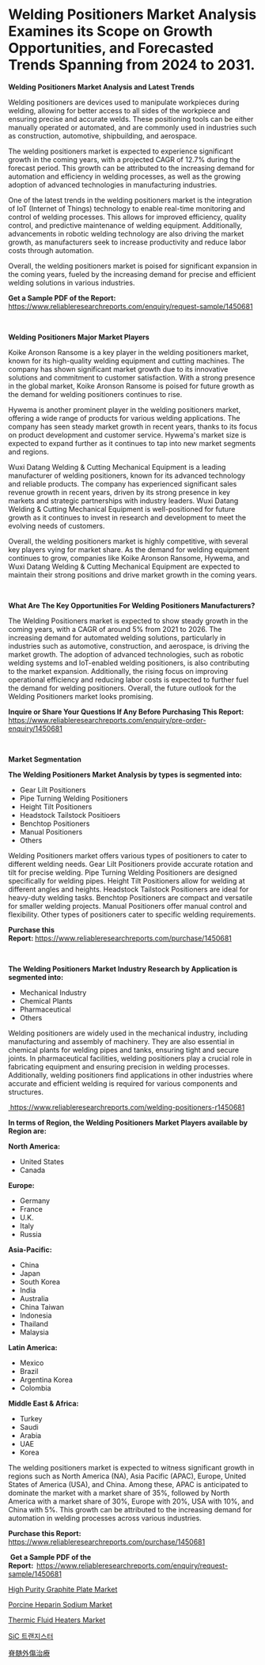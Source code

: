 <p><h1>Welding Positioners Market Analysis Examines its Scope on Growth Opportunities, and Forecasted Trends Spanning from 2024 to 2031.</h1></p><p><strong>Welding Positioners Market Analysis and Latest Trends</strong></p>
<p><p>Welding positioners are devices used to manipulate workpieces during welding, allowing for better access to all sides of the workpiece and ensuring precise and accurate welds. These positioning tools can be either manually operated or automated, and are commonly used in industries such as construction, automotive, shipbuilding, and aerospace.</p><p>The welding positioners market is expected to experience significant growth in the coming years, with a projected CAGR of 12.7% during the forecast period. This growth can be attributed to the increasing demand for automation and efficiency in welding processes, as well as the growing adoption of advanced technologies in manufacturing industries.</p><p>One of the latest trends in the welding positioners market is the integration of IoT (Internet of Things) technology to enable real-time monitoring and control of welding processes. This allows for improved efficiency, quality control, and predictive maintenance of welding equipment. Additionally, advancements in robotic welding technology are also driving the market growth, as manufacturers seek to increase productivity and reduce labor costs through automation.</p><p>Overall, the welding positioners market is poised for significant expansion in the coming years, fueled by the increasing demand for precise and efficient welding solutions in various industries.</p></p>
<p><strong>Get a Sample PDF of the Report:&nbsp;</strong> <a href="https://www.reliableresearchreports.com/enquiry/request-sample/1450681">https://www.reliableresearchreports.com/enquiry/request-sample/1450681</a></p>
<p>&nbsp;</p>
<p><strong>Welding Positioners Major Market Players</strong></p>
<p><p>Koike Aronson Ransome is a key player in the welding positioners market, known for its high-quality welding equipment and cutting machines. The company has shown significant market growth due to its innovative solutions and commitment to customer satisfaction. With a strong presence in the global market, Koike Aronson Ransome is poised for future growth as the demand for welding positioners continues to rise.</p><p>Hywema is another prominent player in the welding positioners market, offering a wide range of products for various welding applications. The company has seen steady market growth in recent years, thanks to its focus on product development and customer service. Hywema's market size is expected to expand further as it continues to tap into new market segments and regions.</p><p>Wuxi Datang Welding & Cutting Mechanical Equipment is a leading manufacturer of welding positioners, known for its advanced technology and reliable products. The company has experienced significant sales revenue growth in recent years, driven by its strong presence in key markets and strategic partnerships with industry leaders. Wuxi Datang Welding & Cutting Mechanical Equipment is well-positioned for future growth as it continues to invest in research and development to meet the evolving needs of customers.</p><p>Overall, the welding positioners market is highly competitive, with several key players vying for market share. As the demand for welding equipment continues to grow, companies like Koike Aronson Ransome, Hywema, and Wuxi Datang Welding & Cutting Mechanical Equipment are expected to maintain their strong positions and drive market growth in the coming years.</p></p>
<p>&nbsp;</p>
<p><strong>What Are The Key Opportunities For Welding Positioners Manufacturers?</strong></p>
<p><p>The Welding Positioners market is expected to show steady growth in the coming years, with a CAGR of around 5% from 2021 to 2026. The increasing demand for automated welding solutions, particularly in industries such as automotive, construction, and aerospace, is driving the market growth. The adoption of advanced technologies, such as robotic welding systems and IoT-enabled welding positioners, is also contributing to the market expansion. Additionally, the rising focus on improving operational efficiency and reducing labor costs is expected to further fuel the demand for welding positioners. Overall, the future outlook for the Welding Positioners market looks promising.</p></p>
<p><strong>Inquire or Share Your Questions If Any Before Purchasing This Report:</strong> <a href="https://www.reliableresearchreports.com/enquiry/pre-order-enquiry/1450681">https://www.reliableresearchreports.com/enquiry/pre-order-enquiry/1450681</a></p>
<p>&nbsp;</p>
<p><strong>Market Segmentation</strong></p>
<p><strong>The Welding Positioners Market Analysis by types is segmented into:</strong></p>
<p><ul><li>Gear Lilt Positioners</li><li>Pipe Turning Welding Positioners</li><li>Height Tilt Positioners</li><li>Headstock Tailstock Positioers</li><li>Benchtop Positioners</li><li>Manual Positioners</li><li>Others</li></ul></p>
<p><p>Welding Positioners market offers various types of positioners to cater to different welding needs. Gear Lilt Positioners provide accurate rotation and tilt for precise welding. Pipe Turning Welding Positioners are designed specifically for welding pipes. Height Tilt Positioners allow for welding at different angles and heights. Headstock Tailstock Positioners are ideal for heavy-duty welding tasks. Benchtop Positioners are compact and versatile for smaller welding projects. Manual Positioners offer manual control and flexibility. Other types of positioners cater to specific welding requirements.</p></p>
<p><strong>Purchase this Report:&nbsp;</strong><a href="https://www.reliableresearchreports.com/purchase/1450681">https://www.reliableresearchreports.com/purchase/1450681</a></p>
<p>&nbsp;</p>
<p><strong>The Welding Positioners Market Industry Research by Application is segmented into:</strong></p>
<p><ul><li>Mechanical Industry</li><li>Chemical Plants</li><li>Pharmaceutical</li><li>Others</li></ul></p>
<p><p>Welding positioners are widely used in the mechanical industry, including manufacturing and assembly of machinery. They are also essential in chemical plants for welding pipes and tanks, ensuring tight and secure joints. In pharmaceutical facilities, welding positioners play a crucial role in fabricating equipment and ensuring precision in welding processes. Additionally, welding positioners find applications in other industries where accurate and efficient welding is required for various components and structures.</p></p>
<p><a href="https://www.reliableresearchreports.com/welding-positioners-r1450681">&nbsp;https://www.reliableresearchreports.com/welding-positioners-r1450681</a></p>
<p><strong>In terms of Region, the Welding Positioners Market Players available by Region are:</strong></p>
<p>
    <p> <strong> North America: </strong>
        <ul>
            <li>United States</li>
            <li>Canada</li>
        </ul>
        </p> 
    <p> <strong> Europe: </strong>
        <ul>
            <li>Germany</li>
            <li>France</li>
            <li>U.K.</li>
            <li>Italy</li>
            <li>Russia</li>
        </ul>
        </p> 
    <p> <strong> Asia-Pacific: </strong>
        <ul>
            <li>China</li>
            <li>Japan</li>
            <li>South Korea</li>
            <li>India</li>
            <li>Australia</li>
            <li>China Taiwan</li>
            <li>Indonesia</li>
            <li>Thailand</li>
            <li>Malaysia</li>
        </ul>
        </p> 
    <p> <strong> Latin America: </strong>
        <ul>
            <li>Mexico</li>
            <li>Brazil</li>
            <li>Argentina Korea</li>
            <li>Colombia</li>
        </ul>
        </p> 
    <p> <strong> Middle East & Africa: </strong>
        <ul>
            <li>Turkey</li>
            <li>Saudi</li>
            <li>Arabia</li>
            <li>UAE</li>
            <li>Korea</li>
        </ul>
    </p>
    </p>
<p><p>The welding positioners market is expected to witness significant growth in regions such as North America (NA), Asia Pacific (APAC), Europe, United States of America (USA), and China. Among these, APAC is anticipated to dominate the market with a market share of 35%, followed by North America with a market share of 30%, Europe with 20%, USA with 10%, and China with 5%. This growth can be attributed to the increasing demand for automation in welding processes across various industries.</p></p>
<p><strong>Purchase this Report: </strong><a href="https://www.reliableresearchreports.com/purchase/1450681">https://www.reliableresearchreports.com/purchase/1450681</a></p>
<p>&nbsp;<strong>Get a Sample PDF of the Report:&nbsp;&nbsp;</strong><a href="https://www.reliableresearchreports.com/enquiry/request-sample/1450681">https://www.reliableresearchreports.com/enquiry/request-sample/1450681</a></p>
<p><strong></strong></p>
<p><p><a href="https://issuu.com/reportprime-2/docs/high-purity-graphite-plate-market-size-2030.pptx">High Purity Graphite Plate Market</a></p><p><a href="https://issuu.com/reportprime-2/docs/porcine-heparin-sodium-market-size-2030.pptx">Porcine Heparin Sodium Market</a></p><p><a href="https://github.com/cecuraprangm/Market-Research-Report-List-2/blob/main/thermic-fluid-heaters-market.md">Thermic Fluid Heaters Market</a></p><p><a href="https://github.com/khytkeqagplkzqvh/Market-Research-Report-List-1/blob/main/323179026810.md">SiC 트랜지스터</a></p><p><a href="https://medium.com/@austinallan03/%E8%84%8A%E9%AB%84%E6%90%8D%E5%82%B7%E6%B2%BB%E7%99%82%E5%B8%82%E5%A0%B4%E3%81%AE%E6%B4%9E%E5%AF%9F-%E5%B8%82%E5%A0%B4%E5%8B%95%E5%90%91-%E6%88%90%E9%95%B7-2024%E5%B9%B4%E3%81%8B%E3%82%892031%E5%B9%B4%E3%81%BE%E3%81%A7%E3%81%AE%E4%BA%88%E6%B8%AC-de13a702b0c4">脊髄外傷治療</a></p></p>